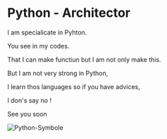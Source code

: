 # Python - Architector

I am specialicate in Pyhton.

You see in my codes.

That I can make functiun but I am not only make this.

But I am not very strong in Python,

I learn thos languages so if you have advices,

I don's say no !

See you soon


![Python-Symbole](https://github.com/user-attachments/assets/7252ba7f-6ccd-4f78-b6c2-dbf86f8c960f)
